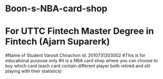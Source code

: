 # Boon-s-NBA-card-shop
# For UTTC Fintech Master Degree in Fintech (Ajarn Suparerk)
#Name of Student Varosit Chirachon id: 2010731303002
#This is for educational purpose only
#It is a NBA card shop where you can choose to buy which card (each card contain different player both retired and stil playing with their statistics)
